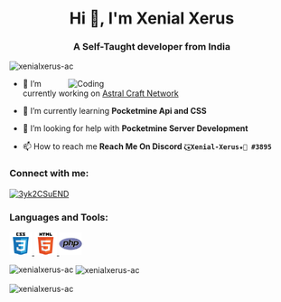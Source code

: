 <h1 align="center">Hi 👋, I'm Xenial Xerus</h1>
<h3 align="center">A Self-Taught developer from India</h3>

<p align="left"> <img src="https://komarev.com/ghpvc/?username=xenialxerus-ac&label=Profile%20views&color=0e75b6&style=flat" alt="xenialxerus-ac" /> </p>
<img align="right" alt="Coding" width="400" src="https://cdn.dribbble.com/users/1162077/screenshots/3848914/programmer.gif">

- 🔭 I’m currently working on [Astral Craft Network](https://astral-craft.tech/)

- 🌱 I’m currently learning **Pocketmine Api and CSS**

- 🤝 I’m looking for help with **Pocketmine Server Development**

- 📫 How to reach me **Reach Me On Discord `ζ͜͡★Xenial-Xerus★🥀 #3895`**

<h3 align="left">Connect with me:</h3>
<p align="left">
<a href="https://discord.gg/3yk2CSuEND" target="blank"><img align="center" src="https://raw.githubusercontent.com/rahuldkjain/github-profile-readme-generator/master/src/images/icons/Social/discord.svg" alt="3yk2CSuEND" height="30" width="40" /></a>
</p>

<h3 align="left">Languages and Tools:</h3>
<p align="left"> <a href="https://www.w3schools.com/css/" target="_blank" rel="noreferrer"> <img src="https://raw.githubusercontent.com/devicons/devicon/master/icons/css3/css3-original-wordmark.svg" alt="css3" width="40" height="40"/> </a> <a href="https://www.w3.org/html/" target="_blank" rel="noreferrer"> <img src="https://raw.githubusercontent.com/devicons/devicon/master/icons/html5/html5-original-wordmark.svg" alt="html5" width="40" height="40"/> </a> <a href="https://www.php.net" target="_blank" rel="noreferrer"> <img src="https://raw.githubusercontent.com/devicons/devicon/master/icons/php/php-original.svg" alt="php" width="40" height="40"/> </a> </p>

<p><img align="left" src="https://github-readme-stats.vercel.app/api/top-langs?username=xenialxerus-ac&show_icons=true&locale=en&layout=compact" alt="xenialxerus-ac" /></p>

<p>&nbsp;<img align="center" src="https://github-readme-stats.vercel.app/api?username=xenialxerus-ac&show_icons=true&locale=en" alt="xenialxerus-ac" /></p>

<p><img align="center" src="https://github-readme-streak-stats.herokuapp.com/?user=xenialxerus-ac&" alt="xenialxerus-ac" /></p>
